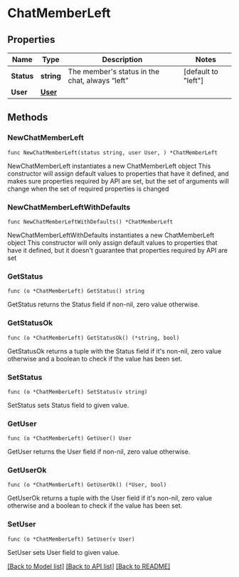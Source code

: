 # ChatMemberLeft

## Properties

Name | Type | Description | Notes
------------ | ------------- | ------------- | -------------
**Status** | **string** | The member&#39;s status in the chat, always “left” | [default to "left"]
**User** | [**User**](User.md) |  | 

## Methods

### NewChatMemberLeft

`func NewChatMemberLeft(status string, user User, ) *ChatMemberLeft`

NewChatMemberLeft instantiates a new ChatMemberLeft object
This constructor will assign default values to properties that have it defined,
and makes sure properties required by API are set, but the set of arguments
will change when the set of required properties is changed

### NewChatMemberLeftWithDefaults

`func NewChatMemberLeftWithDefaults() *ChatMemberLeft`

NewChatMemberLeftWithDefaults instantiates a new ChatMemberLeft object
This constructor will only assign default values to properties that have it defined,
but it doesn't guarantee that properties required by API are set

### GetStatus

`func (o *ChatMemberLeft) GetStatus() string`

GetStatus returns the Status field if non-nil, zero value otherwise.

### GetStatusOk

`func (o *ChatMemberLeft) GetStatusOk() (*string, bool)`

GetStatusOk returns a tuple with the Status field if it's non-nil, zero value otherwise
and a boolean to check if the value has been set.

### SetStatus

`func (o *ChatMemberLeft) SetStatus(v string)`

SetStatus sets Status field to given value.


### GetUser

`func (o *ChatMemberLeft) GetUser() User`

GetUser returns the User field if non-nil, zero value otherwise.

### GetUserOk

`func (o *ChatMemberLeft) GetUserOk() (*User, bool)`

GetUserOk returns a tuple with the User field if it's non-nil, zero value otherwise
and a boolean to check if the value has been set.

### SetUser

`func (o *ChatMemberLeft) SetUser(v User)`

SetUser sets User field to given value.



[[Back to Model list]](../README.md#documentation-for-models) [[Back to API list]](../README.md#documentation-for-api-endpoints) [[Back to README]](../README.md)


